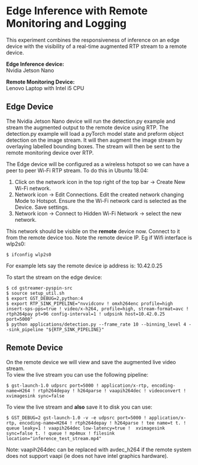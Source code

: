 # Edge Inference with Remote Monitoring and Logging

This experiment combines the responsiveness of inference on an edge device with the visibility of a real-time augmented RTP stream to a remote device.

**Edge Inference device:**  
Nvidia Jetson Nano  

**Remote Monitoring Device:**  
Lenovo Laptop with Intel i5 CPU  

## Edge Device
The Nvidia Jetson Nano device will run the detection.py example and stream the augmented output to the remote device using RTP. 
The detection.py example will load a pyTorch model state and preform object detection on the image stream. It will then augment the image stream by overlaying labelled bounding boxes. The stream will then be sent to the remote monitoring device over RTP.

The Edge device will be configured as a wireless hotspot so we can have a peer to peer Wi-Fi RTP stream. To do this in Ubuntu 18.04:  
1. Click on the network icon in the top right of the top bar -> Create New Wi-Fi network.  
2. Network icon -> Edit Connections. Edit the created network changing Mode to Hotspot. Ensure the the Wi-Fi network card is selected as the Device. Save settings.  
3. Network icon -> Connect to Hidden Wi-Fi Network -> select the new network.

This network should be visible on the **remote** device now. Connect to it from the remote device too. Note the remote device IP. Eg if Wifi interface is wlp2s0:  

    $ ifconfig wlp2s0  

For example lets say the remote device ip address is: 10.42.0.25

To start the stream on the edge device:  

    $ cd gstreamer-pyspin-src
    $ source setup_util.sh
    $ export GST_DEBUG=2,python:4
    $ export RTP_SINK_PIPELINE="nvvidconv ! omxh264enc profile=high insert-sps-pps=true ! video/x-h264, profile=high, stream-format=avc ! rtph264pay pt=96 config-interval=1 ! udpsink host=10.42.0.25 port=5000"
    $ python applications/detection.py --frame_rate 10 --binning_level 4 --sink_pipeline "${RTP_SINK_PIPELINE}"

## Remote Device
On the remote device we will view and save the augmented live video stream.  
To view the live stream you can use the following pipeline:  

    $ gst-launch-1.0 udpsrc port=5000 ! application/x-rtp, encoding-name=H264 ! rtph264depay ! h264parse ! vaapih264dec ! videoconvert ! xvimagesink sync=false

To view the live stream and **also** save it to disk you can use:

    $ GST_DEBUG=2 gst-launch-1.0 -v -e udpsrc port=5000 ! application/x-rtp, encoding-name=H264 ! rtph264depay ! h264parse ! tee name=t t. ! queue leaky=1 ! vaapih264dec low-latency=true !  xvimagesink sync=false t. ! queue ! mp4mux ! filesink location="inference_test_stream.mp4"

Note: vaapih264dec can be replaced with avdec_h264 if the remote system does not support vaapi (ie does not have intel graphics hardware).  